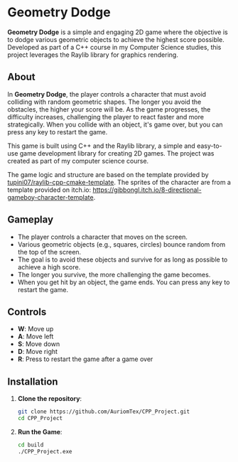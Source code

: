 # Geometry Dodge

**Geometry Dodge** is a simple and engaging 2D game where the objective is to dodge various geometric objects to achieve the highest score possible. Developed as part of a C++ course in my Computer Science studies, this project leverages the Raylib library for graphics rendering.

## About

In **Geometry Dodge**, the player controls a character that must avoid colliding with random geometric shapes. The longer you avoid the obstacles, the higher your score will be. As the game progresses, the difficulty increases, challenging the player to react faster and more strategically. When you collide with an object, it's game over, but you can press any key to restart the game.

This game is built using C++ and the Raylib library, a simple and easy-to-use game development library for creating 2D games. The project was created as part of my computer science course.

The game logic and structure are based on the template provided by [tupini07/raylib-cpp-cmake-template](https://github.com/tupini07/raylib-cpp-cmake-template/tree/main).
The sprites of the character are from a template provided on itch.io: https://gibbongl.itch.io/8-directional-gameboy-character-template.

## Gameplay

- The player controls a character that moves on the screen.
- Various geometric objects (e.g., squares, circles) bounce random from the top of the screen.
- The goal is to avoid these objects and survive for as long as possible to achieve a high score.
- The longer you survive, the more challenging the game becomes.
- When you get hit by an object, the game ends. You can press any key to restart the game.

## Controls

- **W**: Move up
- **A**: Move left
- **S**: Move down
- **D**: Move right
- **R**: Press to restart the game after a game over

## Installation

1. **Clone the repository**:

   ```bash
   git clone https://github.com/AuriomTex/CPP_Project.git
   cd CPP_Project
   ```

2. **Run the Game**:

   ```bash
   cd build
   ./CPP_Project.exe
   ```

